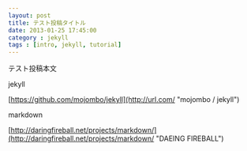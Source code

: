 ```yaml
---
layout: post
title: テスト投稿タイトル
date: 2013-01-25 17:45:00
category : jekyll
tags : [intro, jekyll, tutorial]
---
```


テスト投稿本文

jekyll

[https://github.com/mojombo/jekyll](http://url.com/  "mojombo / jekyll")

markdown

[http://daringfireball.net/projects/markdown/](http://daringfireball.net/projects/markdown/ "DAEING FIREBALL")
